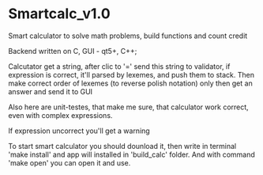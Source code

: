 # Smartcalc_v1.0

Smart calculator to solve math problems, build functions and count credit

Backend written on C, GUI - qt5+, C++;

Calcutator get a string, after clic to '=' send this string to validator, if expression is correct, it'll parsed by lexemes, and push them to stack.
Then make correct order of lexemes (to reverse polish notation) only then get an answer and send it to GUI

Also here are unit-testes, that make me sure, that calculator work correct, even with complex expressions.

If expression  uncorrect you'll get a warning


To start smart calculator you should dounload it, then write in terminal 'make install' and app will installed in 'build_calc' folder.
And with command 'make open' you can open it and use.
